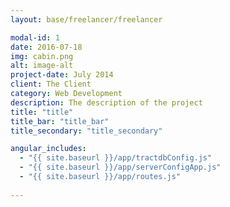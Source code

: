 ```yaml
---
layout: base/freelancer/freelancer

modal-id: 1
date: 2016-07-18
img: cabin.png
alt: image-alt
project-date: July 2014
client: The Client
category: Web Development
description: The description of the project
title: "title"
title_bar: "title_bar"
title_secondary: "title_secondary"

angular_includes:
  - "{{ site.baseurl }}/app/tractdbConfig.js"
  - "{{ site.baseurl }}/app/serverConfigApp.js"
  - "{{ site.baseurl }}/app/routes.js"  
  
---
```


<br/>
<br/>
<br/>
<br/>

<div ng-app="routeApp">
        <div ng-view></div>
</div>
